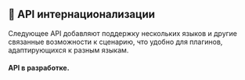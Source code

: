 <!-- translated -->
<!-- by shishkevichd -->

## 🛫 API интернационализации

Следующее API добавляют поддержку нескольких языков и другие связанные возможности к сценарию, что удобно для плагинов, адаптирующихся к разным языкам.

#### API в разработке.